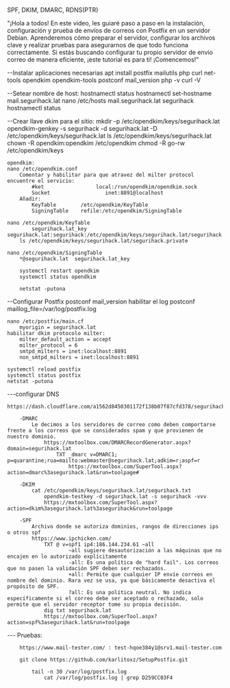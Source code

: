 SPF, DKIM, DMARC, RDNS(PTR)

"¡Hola a todos! En este video, les guiaré paso a paso en la instalación,
 configuración y prueba de envíos de correos con Postfix en un servidor Debian. 
 Aprenderemos cómo preparar el servidor, configurar los archivos clave y realizar pruebas para asegurarnos de que todo funciona correctamente.
 Si estás buscando configurar tu propio servidor de envio correo de manera eficiente, ¡este tutorial es para ti! ¡Comencemos!"


--Instalar aplicaciones necesarias
apt install postfix mailutils php curl net-tools opendkim opendkim-tools
		postconf mail_version
		php -v
		curl -V
		
--Setear nombre de host:
	hostnamectl status
	 hostnamectl set-hostname mail.segurihack.lat
		nano /etc/hosts
			mail.segurihack.lat segurihack
	hostnamectl status

--Crear llave dkim para el sitio:
	mkdir -p /etc/opendkim/keys/segurihack.lat
	opendkim-genkey -s segurihack -d segurihack.lat -D /etc/opendkim/keys/segurihack.lat
	ls /etc/opendkim/keys/segurihack.lat
	chown -R opendkim:opendkim /etc/opendkim
	chmod -R go-rw /etc/opendkim/keys
	
	opendkim:
	nano /etc/opendkim.conf
		Comentar y habilitar para que atravez del milter protocol encuentre el servicio:
			#ket                 local:/run/opendkim/opendkim.sock
			Socket                  inet:8891@localhost
		Añadir:
			KeyTable        /etc/opendkim/KeyTable
			SigningTable    refile:/etc/opendkim/SigningTable

	nano /etc/opendkim/KeyTable
			segurihack.lat_key   segurihack.lat:segurihack:/etc/opendkim/keys/segurihack.lat/segurihack.private
		ls /etc/opendkim/keys/segurihack.lat/segurihack.private
		
	nano /etc/opendkim/SigningTable
		*@segurihack.lat  segurihack.lat_key
	
		systemctl restart opendkim
		systemctl status opendkim
		
		netstat -putona

--Configurar Postfix
	postconf mail_version
	habilitar el log
		postconf maillog_file=/var/log/postfix.log
	
	nano /etc/postfix/main.cf
		myorigin = segurihack.lat
	habilitar dkim protocolo milter:
		milter_default_action = accept
		milter_protocol = 6
		smtpd_milters = inet:localhost:8891
		non_smtpd_milters = inet:localhost:8891
		
	systemctl reload postfix
	systemctl status postfix
	netstat -putona
	
---configurar DNS

	https://dash.cloudflare.com/a1562d8450301172f138b07f87cfd378/segurihack.lat/dns/records
		
		-DMARC
			Le decimos a los servidores de correo como deben comportarse frente a los correos que se considerados spam y que provienen de nuestro dominio.
				https://mxtoolbox.com/DMARCRecordGenerator.aspx?domain=segurihack.lat
					TXT _dmarc v=DMARC1; p=quarantine;rua=mailto:webmaster@segurihack.lat;adkim=r;aspf=r	
						https://mxtoolbox.com/SuperTool.aspx?action=dmarc%3asegurihack.lat&run=toolpage#
			
		-DKIM
			cat /etc/opendkim/keys/segurihack.lat/segurihack.txt
				opendkim-testkey -d segurihack.lat -s segurihack -vvv
				https://mxtoolbox.com/SuperTool.aspx?action=dkim%3asegurihack.lat%3asegurihack&run=toolpage
	
		-SPF
			Archivo donde se autoriza dominios, rangos de direcciones ips o otros spf
			https://www.ipchicken.com/
				TXT @ v=spf1 ip4:186.144.234.61 ~all
						~all sugiere desautorización a las máquinas que no encajen en lo autorizado explícitamente
						-all: Es una política de "hard fail". Los correos que no pasen la validación SPF deben ser rechazados.
						+all: Permite que cualquier IP envíe correos en nombre del dominio. Rara vez se usa, ya que básicamente desactiva el propósito de SPF.
						?all: Es una política neutral. No indica específicamente si el correo debe ser aceptado o rechazado, solo permite que el servidor receptor tome su propia decisión.
				dig txt segurihack.lat
				https://mxtoolbox.com/SuperTool.aspx?action=spf%3asegurihack.lat&run=toolpage
					
		
--- Pruebas:

		https://www.mail-tester.com/ : test-hqoe384y1@srv1.mail-tester.com
		
		git clone https://github.com/karlitoxz/SetupPostfix.git
		
			tail -n 30 /var/log/postfix.log
				cat /var/log/postfix.log | grep D259CC03F4
				

	
